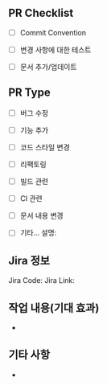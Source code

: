 ## PR Checklist

- [ ] Commit Convention
- [ ] 변경 사항에 대한 테스트
- [ ] 문서 추가/업데이트


## PR Type

- [ ] 버그 수정
- [ ] 기능 추가
- [ ] 코드 스타일 변경
- [ ] 리팩토링
- [ ] 빌드 관련
- [ ] CI 관련
- [ ] 문서 내용 변경
- [ ] 기타... 설명: 


## Jira 정보
Jira Code:
Jira Link:


## 작업 내용(기대 효과)
- 

## 기타 사항
- 
